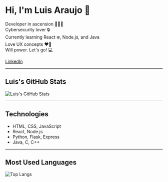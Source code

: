 # Hi, I'm Luis Araujo 👋

Developer in ascension 👨‍💻🚀  
Cybersecurity lover 🔒  
Currently learning React ❄️, Node.js, and Java  
Love UX concepts ❤️🎨  
Will power. Let's go! 💻

[LinkedIn](https://www.linkedin.com/in/luisaraujo)  

---

## Luis's GitHub Stats

![Luis's GitHub Stats](https://github-readme-stats.vercel.app/api?username=LuisFilipeAraujo&show_icons=true&hide_title=true&count_private=true&hide=prs&theme=dracula)

---

## Technologies

- HTML, CSS, JavaScript
- React, Node.js
- Python, Flask, Express
- Java, C, C++

---

## Most Used Languages

![Top Langs](https://github-readme-stats.vercel.app/api/top-langs/?username=LuisFilipeAraujo&layout=compact&theme=dracula)
